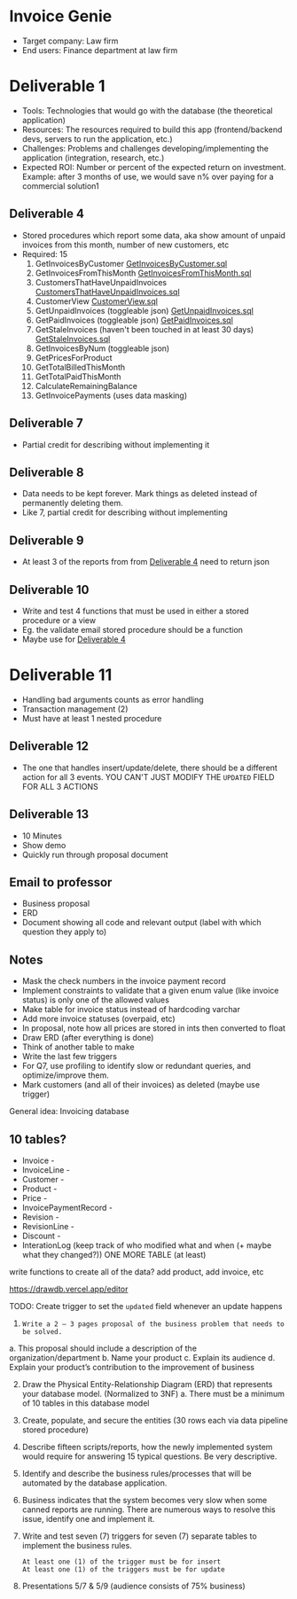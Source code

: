 # Invoice Genie

- Target company: Law firm
- End users: Finance department at law firm

# Deliverable 1
- Tools: Technologies that would go with the database (the theoretical application)
- Resources: The resources required to build this app (frontend/backend devs, servers to run the application, etc.)
- Challenges: Problems and challenges developing/implementing the application (integration, research, etc.)
- Expected ROI: Number or percent of the expected return on investment. Example: after 3 months of use, we would save n%
  over paying for a commercial solution1
 
## Deliverable 4
- Stored procedures which report some data, aka show amount of unpaid invoices from this month, number of new customers, etc
- Required: 15
  1. GetInvoicesByCustomer [GetInvoicesByCustomer.sql](SQL%2FDeliverable4_Reports%2FGetInvoicesByCustomer.sql)
  2. GetInvoicesFromThisMonth [GetInvoicesFromThisMonth.sql](SQL%2FDeliverable4_Reports%2FGetInvoicesFromThisMonth.sql)
  3. CustomersThatHaveUnpaidInvoices [CustomersThatHaveUnpaidInvoices.sql](SQL%2FDeliverable4_Reports%2FCustomersThatHaveUnpaidInvoices.sql)
  4. CustomerView [CustomerView.sql](SQL%2FViews%2FCustomerView.sql)
  5. GetUnpaidInvoices (toggleable json) [GetUnpaidInvoices.sql](SQL%2FDeliverable4_Reports%2FGetUnpaidInvoices.sql)
  6. GetPaidInvoices (toggleable json) [GetPaidInvoices.sql](SQL%2FDeliverable4_Reports%2FGetPaidInvoices.sql)
  7. GetStaleInvoices (haven't been touched in at least 30 days) [GetStaleInvoices.sql](SQL%2FDeliverable4_Reports%2FGetStaleInvoices.sql)
  8. GetInvoicesByNum (toggleable json)
  9. GetPricesForProduct
  10. GetTotalBilledThisMonth 
  11. GetTotalPaidThisMonth
  12. CalculateRemainingBalance
  13. GetInvoicePayments (uses data masking)

## Deliverable 7
- Partial credit for describing without implementing it

## Deliverable 8
- Data needs to be kept forever. Mark things as deleted instead of permanently deleting them.
- Like 7, partial credit for describing without implementing
## Deliverable 9
- At least 3 of the reports from from [Deliverable 4](#deliverable-4) need to return json

## Deliverable 10
- Write and test 4 functions that must be used in either a stored procedure or a view
- Eg. the validate email stored procedure should be a function
- Maybe use for [Deliverable 4](#deliverable-4)

# Deliverable 11
- Handling bad arguments counts as error handling
- Transaction management (2)
- Must have at least 1 nested procedure

## Deliverable 12
-  The one that handles insert/update/delete, there should be a different action for all 3 events. YOU CAN'T JUST
   MODIFY THE `UPDATED` FIELD FOR ALL 3 ACTIONS

## Deliverable 13
- 10 Minutes
- Show demo
- Quickly run through proposal document

## Email to professor
- Business proposal
- ERD
- Document showing all code and relevant output (label with which question they apply to)


## Notes
- Mask the check numbers in the invoice payment record
- Implement constraints to validate that a given enum value (like invoice status) is only one of the allowed values
- Make table for invoice status instead of hardcoding varchar
- Add more invoice statuses (overpaid, etc)
- In proposal, note how all prices are stored in ints then converted to float
- Draw ERD (after everything is done)
- Think of another table to make
- Write the last few triggers
- For Q7, use profiling to identify slow or redundant queries, and optimize/improve them.
- Mark customers (and all of their invoices) as deleted (maybe use trigger)




General idea: Invoicing database

## 10 tables?

- Invoice -
- InvoiceLine -
- Customer -
- Product -
- Price -
- InvoicePaymentRecord -
- Revision -
- RevisionLine -
- Discount -
- InterationLog (keep track of who modified what and when (+ maybe what they changed?))
  ONE MORE TABLE (at least)

write functions to create all of the data? add product, add invoice, etc

https://drawdb.vercel.app/editor

TODO: Create trigger to set the `updated` field whenever an update happens

1.     Write a 2 – 3 pages proposal of the business problem that needs to be solved.

a. This proposal should include a description of the organization/department
b. Name your product
c. Explain its audience
d. Explain your product’s contribution to the improvement of business

2. Draw the Physical Entity-Relationship Diagram (ERD) that represents your database model. (Normalized to 3NF)
   a. There must be a minimum of 10 tables in this database model

3. Create, populate, and secure the entities (30 rows each via data pipeline stored procedure)
4. Describe fifteen scripts/reports, how the newly implemented system would require for answering 15 typical questions.
   Be very descriptive.
6. Identify and describe the business rules/processes that will be automated by the database application.
7. Business indicates that the system becomes very slow when some canned reports are running. There are numerous ways to
   resolve this issue, identify one and implement it.
12. Write and test seven (7) triggers for seven (7) separate tables to implement the business rules.

        At least one (1) of the trigger must be for insert
        At least one (1) of the triggers must be for update

13. Presentations 5/7 & 5/9 (audience consists of 75% business)
